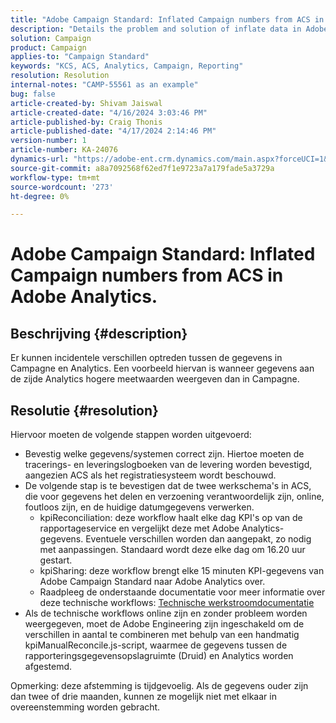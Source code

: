 ```yaml
---
title: "Adobe Campaign Standard: Inflated Campaign numbers from ACS in Adobe Analytics."
description: "Details the problem and solution of inflate data in Adobe Analytics sent from Campaign."
solution: Campaign
product: Campaign
applies-to: "Campaign Standard"
keywords: "KCS, ACS, Analytics, Campaign, Reporting"
resolution: Resolution
internal-notes: "CAMP-55561 as an example"
bug: false
article-created-by: Shivam Jaiswal
article-created-date: "4/16/2024 3:03:46 PM"
article-published-by: Craig Thonis
article-published-date: "4/17/2024 2:14:46 PM"
version-number: 1
article-number: KA-24076
dynamics-url: "https://adobe-ent.crm.dynamics.com/main.aspx?forceUCI=1&pagetype=entityrecord&etn=knowledgearticle&id=c92c7783-02fc-ee11-a1fe-6045bd04ed02"
source-git-commit: a8a7092568f62ed7f1e9723a7a179fade5a3729a
workflow-type: tm+mt
source-wordcount: '273'
ht-degree: 0%

---
```


# Adobe Campaign Standard: Inflated Campaign numbers from ACS in Adobe Analytics.

## Beschrijving {#description}


Er kunnen incidentele verschillen optreden tussen de gegevens in Campagne en Analytics. Een voorbeeld hiervan is wanneer gegevens aan de zijde Analytics hogere meetwaarden weergeven dan in Campagne.


## Resolutie {#resolution}


Hiervoor moeten de volgende stappen worden uitgevoerd:

- Bevestig welke gegevens/systemen correct zijn. Hiertoe moeten de tracerings- en leveringslogboeken van de levering worden bevestigd, aangezien ACS als het registratiesysteem wordt beschouwd.
- De volgende stap is te bevestigen dat de twee werkschema&#39;s in ACS, die voor gegevens het delen en verzoening verantwoordelijk zijn, online, foutloos zijn, en de huidige datumgegevens verwerken.
   - kpiReconciliation: deze workflow haalt elke dag KPI&#39;s op van de rapportageservice en vergelijkt deze met Adobe Analytics-gegevens. Eventuele verschillen worden dan aangepakt, zo nodig met aanpassingen. Standaard wordt deze elke dag om 16.20 uur gestart.
   - kpiSharing: deze workflow brengt elke 15 minuten KPI-gegevens van Adobe Campaign Standard naar Adobe Analytics over.
   - Raadpleeg de onderstaande documentatie voor meer informatie over deze technische workflows: [Technische werkstroomdocumentatie](https://experienceleague.adobe.com/en/docs/campaign-standard/using/administrating/application-settings/technical-workflows#::text=Technical%20workflows%20are%20used%20to,technical%20processes%20in%20Adobe%20Campagne.&amp;text=This%20workflow%20analyzes%20the%20tracking,it%20is%20started%20elke%20day.)
- Als de technische workflows online zijn en zonder probleem worden weergegeven, moet de Adobe Engineering zijn ingeschakeld om de verschillen in aantal te combineren met behulp van een handmatig kpiManualReconcile.js-script, waarmee de gegevens tussen de rapporteringsgegevensopslagruimte (Druid) en Analytics worden afgestemd.


Opmerking: deze afstemming is tijdgevoelig. Als de gegevens ouder zijn dan twee of drie maanden, kunnen ze mogelijk niet met elkaar in overeenstemming worden gebracht.

